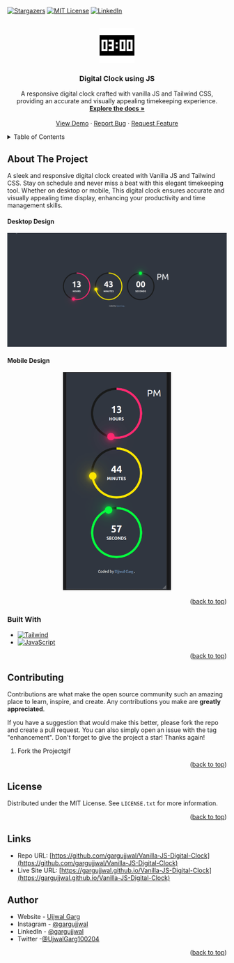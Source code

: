 <!-- Improved compatibility of back to top link: See: https://github.com/othneildrew/Best-README-Template/pull/73 -->

<a id="readme-top"></a>

<!-- PROJECT SHIELDS -->

[![Stargazers][stars-shield]][stars-url]
[![MIT License][license-shield]][license-url]
[![LinkedIn][linkedin-shield]][linkedin-url]

<!-- PROJECT LOGO -->
<br />
<div align="center">
  <a href="https://github.com/gargujjwal/Vanilla-JS-Digital-Clock">
    <img src="./images/logo.png" alt="Logo" width="80" height="80">
  </a>

<h3 align="center">Digital Clock using JS</h3>

  <p align="center">
    A responsive digital clock crafted with vanilla JS and Tailwind CSS, providing an accurate and visually appealing timekeeping experience.
    <br />
    <a href="https://github.com/gargujjwal/Vanilla-JS-Digital-Clock"><strong>Explore the docs »</strong></a>
    <br />
    <br />
    <a href="https://gargujjwal.github.io/Vanilla-JS-Digital-Clock">View Demo</a>
    ·
    <a href="https://github.com/gargujjwal/Vanilla-JS-Digital-Clock/issues">Report Bug</a>
    ·
    <a href="https://github.com/gargujjwal/Vanilla-JS-Digital-Clock/issues">Request Feature</a>
  </p>
</div>

<!-- TABLE OF CONTENTS -->
<details>
  <summary>Table of Contents</summary>
  <ol>
    <li>
      <a href="#about-the-project">About The Project</a>
      <ul>
        <li><a href="#built-with">Built With</a></li>
      </ul>
    </li>
    <li><a href="#contributing">Contributing</a></li>
    <li><a href="#license">License</a></li>
    <li><a href="#contact">Author</a></li>
  </ol>
</details>

<!-- ABOUT THE PROJECT -->

## About The Project

A sleek and responsive digital clock created with Vanilla JS and Tailwind CSS. Stay on schedule and never miss a beat with this elegant timekeeping tool. Whether on desktop or mobile, This digital clock ensures accurate and visually appealing time display, enhancing your productivity and time management skills.

#### Desktop Design

<p align="center">
  <img src="./images/desktop-view.gif" alt="desktop view" width="600"  />
</p>

#### Mobile Design

<p align="center">
 <img src="./images/mobile-view.gif" alt="mobile view" height="500" />
</p>

<p align="right">(<a href="#readme-top">back to top</a>)</p>

### Built With

- [![Tailwind][tailwind-shield]][tailwind-url]
- [![JavaScript][js-sheild]][javascript-url]

<p align="right">(<a href="#readme-top">back to top</a>)</p>

<!-- CONTRIBUTING -->

## Contributing

Contributions are what make the open source community such an amazing place to learn, inspire, and create. Any contributions you make are **greatly appreciated**.

If you have a suggestion that would make this better, please fork the repo and create a pull request. You can also simply open an issue with the tag "enhancement".
Don't forget to give the project a star! Thanks again!

1. Fork the Projectgif

<p align="right">(<a href="#readme-top">back to top</a>)</p>

<!-- LICENSE -->

## License

Distributed under the MIT License. See `LICENSE.txt` for more information.

<p align="right">(<a href="#readme-top">back to top</a>)</p>

## Links

- Repo URL: [https://github.com/gargujjwal/Vanilla-JS-Digital-Clock](https://github.com/gargujjwal/Vanilla-JS-Digital-Clock)
- Live Site URL: [https://gargujjwal.github.io/Vanilla-JS-Digital-Clock](https://gargujjwal.github.io/Vanilla-JS-Digital-Clock)

<!-- AUTHOR -->

## Author

- Website - [Ujjwal Garg](https://github.com/gargujjwal)
- Instagram - [@gargujjwal](https://www.instagram.com/gargujjwal/)
- LinkedIn - [@gargujjwal](https://www.linkedin.com/in/gargujjwal04)
- Twitter -[@UjwalGarg100204](https://twitter.com/UjwalGarg100204)

<p align="right">(<a href="#readme-top">back to top</a>)</p>

<!-- MARKDOWN LINKS & IMAGES -->
<!-- https://www.markdownguide.org/basic-syntax/#reference-style-links -->

[stars-shield]: https://img.shields.io/github/stars/gargujjwal/Vanilla-JS-Digital-Clock.svg?style=for-the-badge
[stars-url]: https://github.com/gargujjwal/Vanilla-JS-Digital-Clock/stargazers
[license-shield]: https://img.shields.io/github/license/gargujjwal/Vanilla-JS-Digital-Clock.svg?style=for-the-badge
[license-url]: https://github.com/gargujjwal/Vanilla-JS-Digital-Clock/blob/master/LICENSE.txt
[linkedin-shield]: https://img.shields.io/badge/-LinkedIn-black.svg?style=for-the-badge&logo=linkedin&colorB=555
[linkedin-url]: https://www.linkedin.com/in/gargujjwal04
[tailwind-shield]: https://img.shields.io/badge/Tailwind_CSS-38B2AC?style=for-the-badge&logo=tailwind-css&logoColor=white
[tailwind-url]: https://tailwindcss.com
[js-sheild]: https://img.shields.io/badge/JavaScript-F7DF1E?style=for-the-badge&logo=javascript&logoColor=black
[javascript-url]: https://developer.mozilla.org/en-US/docs/Web/JavaScript
